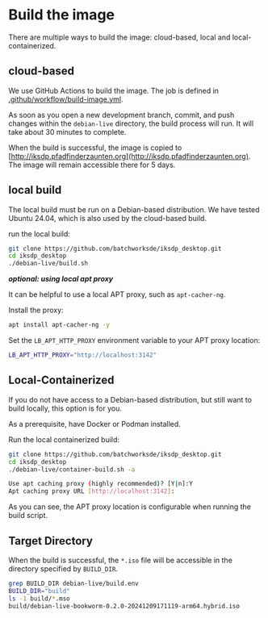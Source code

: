 # Build the image

There are multiple ways to build the image: cloud-based, local and local-containerized.

## cloud-based

We use GitHub Actions to build the image. The job is defined in [.github/workflow/build-image.yml](https://github.com/batchworksde/iksdp_desktop/actions/workflows/build-image.yml).

As soon as you open a new development branch, commit, and push changes within the `debian-live` directory, the build process will run. It will take about 30 minutes to complete.

When the build is successful, the image is copied to [http://iksdp.pfadfinderzaunten.org](http://iksdp.pfadfinderzaunten.org). The image will remain accessible there for 5 days.


## local build 

The local build must be run on a Debian-based distribution. We have tested Ubuntu 24.04, which is also used by the cloud-based build.

run the local build:

```bash
git clone https://github.com/batchworksde/iksdp_desktop.git
cd iksdp_desktop
./debian-live/build.sh
```

***optional: using local apt proxy***

It can be helpful to use a local APT proxy, such as `apt-cacher-ng`.

Install the proxy:
```bash
apt install apt-cacher-ng -y
```

Set the `LB_APT_HTTP_PROXY` environment variable to your APT proxy location:

```bash
LB_APT_HTTP_PROXY="http://localhost:3142"
```

## Local-Containerized

If you do not have access to a Debian-based distribution, but still want to build locally, this option is for you.

As a prerequisite, have Docker or Podman installed.

Run the local containerized build:

```bash
git clone https://github.com/batchworksde/iksdp_desktop.git
cd iksdp_desktop
./debian-live/container-build.sh -a

Use apt caching proxy (highly recommended)? [Y|n]:Y
Apt caching proxy URL [http://localhost:3142]:
```

As you can see, the APT proxy location is configurable when running the build script.

## Target Directory

When the build is successful, the `*.iso` file will be accessible in the directory specified by `BUILD_DIR`.

```sh
grep BUILD_DIR debian-live/build.env
BUILD_DIR="build"
ls -1 build/*.mso
build/debian-live-bookworm-0.2.0-20241209171119-arm64.hybrid.iso
```

